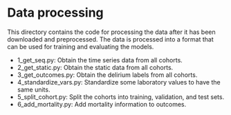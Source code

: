 # Data processing

This directory contains the code for processing the data after it has been downloaded and preprocessed. The data is processed into a format that can be used for training and evaluating the models.

- 1_get_seq.py: Obtain the time series data from all cohorts.
- 2_get_static.py: Obtain the static data from all cohorts.
- 3_get_outcomes.py: Obtain the delirium labels from all cohorts.
- 4_standardize_vars.py: Standardize some laboratory values to have the same units.
- 5_split_cohort.py: Split the cohorts into training, validation, and test sets.
- 6_add_mortality.py: Add mortality information to outcomes.